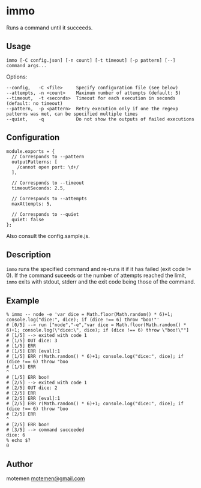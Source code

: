 immo
====

Runs a command until it succeeds.

## Usage

    immo [-C config.json] [-n count] [-t timeout] [-p pattern] [--] command args...

Options:

    --config,   -C <file>     Specify configuration file (see below)
    --attempts, -n <count>    Maximum number of attempts (default: 5)
    --timeout,  -t <seconds>  Timeout for each execution in seconds (default: no timeout)
    --pattern,  -p <pattern>  Retry execution only if one the regexp patterns was met, can be specified multiple times
    --quiet,    -q            Do not show the outputs of failed executions

## Configuration

```
module.exports = {
  // Corresponds to --pattern
  outputPatterns: [
    /cannot open port: \d+/
  ],

  // Corresponds to --timeout
  timeoutSeconds: 2.5,

  // Corresponds to --attempts
  maxAttempts: 5,

  // Corresponds to --quiet
  quiet: false
};
```

Also consult the config.sample.js.

## Description

`immo` runs the specified command and re-runs it if it has failed (exit code != 0). If the command suceeds or the number of attempts reached the limit, `immo` exits with stdout, stderr and the exit code being those of the command.

## Example

```
% immo -- node -e 'var dice = Math.floor(Math.random() * 6)+1; console.log("dice:", dice); if (dice !== 6) throw "boo!"'
# [0/5] --> run ["node","-e","var dice = Math.floor(Math.random() * 6)+1; console.log(\"dice:\", dice); if (dice !== 6) throw \"boo!\""]
# [1/5] --> exited with code 1
# [1/5] OUT dice: 3
# [1/5] ERR
# [1/5] ERR [eval]:1
# [1/5] ERR r(Math.random() * 6)+1; console.log("dice:", dice); if (dice !== 6) throw "boo
# [1/5] ERR                                                                     ^
# [1/5] ERR boo!
# [2/5] --> exited with code 1
# [2/5] OUT dice: 2
# [2/5] ERR
# [2/5] ERR [eval]:1
# [2/5] ERR r(Math.random() * 6)+1; console.log("dice:", dice); if (dice !== 6) throw "boo
# [2/5] ERR                                                                     ^
# [2/5] ERR boo!
# [3/5] --> command succeeded
dice: 6
% echo $?
0
```

## Author

motemen <motemen@gmail.com>

